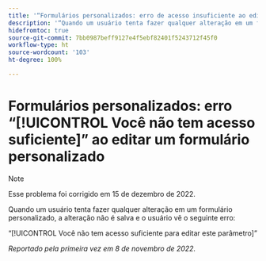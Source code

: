 ```yaml
---
title: '“Formulários personalizados: erro de acesso insuficiente ao editar um formulário personalizado”'
description: '“Quando um usuário tenta fazer qualquer alteração em um formulário personalizado, a alteração não é salva e o usuário vê o erro: Você não tem acesso suficiente para editar este parâmetro”'
hidefromtoc: true
source-git-commit: 7bb0987beff9127e4f5ebf82401f5243712f45f0
workflow-type: ht
source-wordcount: '103'
ht-degree: 100%

---
```



# Formulários personalizados: erro “[!UICONTROL Você não tem acesso suficiente]” ao editar um formulário personalizado

>[!NOTE]
>
>Esse problema foi corrigido em 15 de dezembro de 2022.

Quando um usuário tenta fazer qualquer alteração em um formulário personalizado, a alteração não é salva e o usuário vê o seguinte erro:

“[!UICONTROL Você não tem acesso suficiente para editar este parâmetro]”

_Reportado pela primeira vez em 8 de novembro de 2022._

